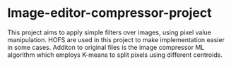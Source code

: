 
# Image-editor-compressor-project
This project aims to apply simple filters over images, using pixel value manipulation. HOFS are used in this project to make implementation easier in some cases. Additon to original files is the image compressor ML algorithm which employs K-means to split pixels using different centroids. 

